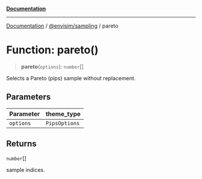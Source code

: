 [**Documentation**](../../../README.md)

---

[Documentation](../../../README.md) / [@envisim/sampling](../README.md) / pareto

# Function: pareto()

> **pareto**(`options`): `number`[]

Selects a Pareto (pips) sample without replacement.

## Parameters

| Parameter | theme_type    |
| --------- | ------------- |
| `options` | `PipsOptions` |

## Returns

`number`[]

sample indices.
